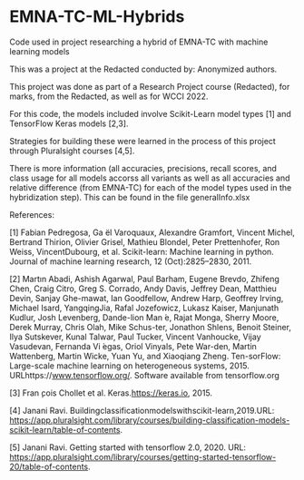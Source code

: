 # EMNA-TC-ML-Hybrids
Code used in project researching a hybrid of EMNA-TC with machine learning models

This was a project at the Redacted conducted by: Anonymized authors. 

This project was done as part of a Research Project course (Redacted), for marks, from the Redacted, as well as for WCCI 2022.

For this code, the models included involve Scikit-Learn model types [1] and TensorFlow Keras models [2,3].

Strategies for building these were learned in the process of this project through Pluralsight courses [4,5].

There is more information (all accuracies, precisions, recall scores, and class usage for all models accorss all variants as well as all accuracies and relative difference (from EMNA-TC) for each of the model types used in the hybridization step). This can be found in the file generalInfo.xlsx

References:

[1] Fabian Pedregosa, Ga ̈el Varoquaux, Alexandre Gramfort, Vincent Michel, Bertrand Thirion, Olivier Grisel, Mathieu Blondel, Peter Prettenhofer, Ron Weiss, VincentDubourg, et al. Scikit-learn: Machine learning in python. Journal of machine learning research, 12 (Oct):2825–2830, 2011.

[2] Martın Abadi, Ashish Agarwal, Paul Barham, Eugene Brevdo, Zhifeng Chen, Craig Citro, Greg S. Corrado, Andy Davis, Jeffrey Dean, Matthieu Devin, Sanjay Ghe-mawat, Ian Goodfellow, Andrew Harp, Geoffrey Irving, Michael Isard, YangqingJia, Rafal Jozefowicz, Lukasz Kaiser, Manjunath Kudlur, Josh Levenberg, Dande-lion Man ́e, Rajat Monga, Sherry Moore, Derek Murray, Chris Olah, Mike Schus-ter, Jonathon Shlens, Benoit Steiner, Ilya Sutskever, Kunal Talwar, Paul Tucker, Vincent Vanhoucke, Vijay Vasudevan, Fernanda Vi ́egas, Oriol Vinyals, Pete War-den, Martin Wattenberg, Martin Wicke, Yuan Yu, and Xiaoqiang Zheng. Ten-sorFlow: Large-scale machine learning on heterogeneous systems, 2015. URLhttps://www.tensorflow.org/. Software available from tensorflow.org

[3] Fran ̧cois Chollet et al. Keras.https://keras.io, 2015.

[4] Janani Ravi. Buildingclassificationmodelswithscikit-learn,2019.URL: https://app.pluralsight.com/library/courses/building-classification-models-scikit-learn/table-of-contents.

[5] Janani Ravi. Getting started with tensorflow 2.0, 2020. URL: https://app.pluralsight.com/library/courses/getting-started-tensorflow-20/table-of-contents.
